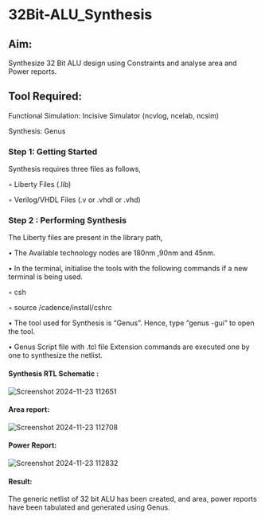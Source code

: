 # 32Bit-ALU_Synthesis

## Aim:

Synthesize 32 Bit ALU design using Constraints and analyse area and Power reports.

## Tool Required:

Functional Simulation: Incisive Simulator (ncvlog, ncelab, ncsim)

Synthesis: Genus

### Step 1: Getting Started

Synthesis requires three files as follows,

◦ Liberty Files (.lib)

◦ Verilog/VHDL Files (.v or .vhdl or .vhd)

### Step 2 : Performing Synthesis

The Liberty files are present in the library path,

• The Available technology nodes are 180nm ,90nm and 45nm.

• In the terminal, initialise the tools with the following commands if a new terminal is being
used.

◦ csh

◦ source /cadence/install/cshrc

• The tool used for Synthesis is “Genus”. Hence, type “genus -gui” to open the tool.

• Genus Script file with .tcl file Extension commands are executed one by one to synthesize the netlist.

#### Synthesis RTL Schematic :
![Screenshot 2024-11-23 112651](https://github.com/user-attachments/assets/9f26316d-1105-4144-9de7-14d300b6ff49)



#### Area report:
![Screenshot 2024-11-23 112708](https://github.com/user-attachments/assets/550e9061-da32-4972-8e11-878b7a36e8d2)



#### Power Report:
![Screenshot 2024-11-23 112832](https://github.com/user-attachments/assets/97307108-635f-44ae-922e-0ac4b754ab2b)



#### Result: 

The generic netlist of 32 bit ALU  has been created, and area, power reports have been tabulated and generated using Genus.
